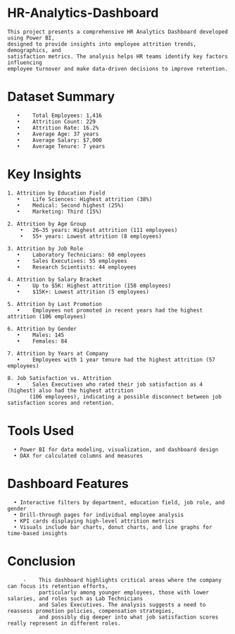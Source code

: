 # HR-Analytics-Dashboard
    This project presents a comprehensive HR Analytics Dashboard developed using Power BI, 
    designed to provide insights into employee attrition trends, demographics, and 
    satisfaction metrics. The analysis helps HR teams identify key factors influencing 
    employee turnover and make data-driven decisions to improve retention.

 # Dataset Summary
	   •	Total Employees: 1,416
	   •	Attrition Count: 229
	   •	Attrition Rate: 16.2%
	   •	Average Age: 37 years
	   •	Average Salary: $7,000
	   •	Average Tenure: 7 years

  # Key Insights

    1. Attrition by Education Field
	   •	Life Sciences: Highest attrition (38%)
	   •	Medical: Second highest (25%)
	   •	Marketing: Third (15%)

    2. Attrition by Age Group
        •   26–35 years: Highest attrition (111 employees)
        •   55+ years: Lowest attrition (8 employees)
 
    3. Attrition by Job Role
	   •	Laboratory Technicians: 60 employees
  	   •	Sales Executives: 55 employees
	   •	Research Scientists: 44 employees

    4. Attrition by Salary Bracket
	   •	Up to $5K: Highest attrition (158 employees)
	   •	$15K+: Lowest attrition (5 employees)

    5. Attrition by Last Promotion
	   •	Employees not promoted in recent years had the highest attrition (106 employees)

    6. Attrition by Gender
	   •	Males: 145
	   •	Females: 84

    7. Attrition by Years at Company
	   •	Employees with 1 year tenure had the highest attrition (57 employees)

    8. Job Satisfaction vs. Attrition
	   •	Sales Executives who rated their job satisfaction as 4 (highest) also had the highest attrition 
           (106 employees), indicating a possible disconnect between job satisfaction scores and retention.
        
  # Tools Used
	  •	Power BI for data modeling, visualization, and dashboard design
	  •	DAX for calculated columns and measures

  # Dashboard Features
	  •	Interactive filters by department, education field, job role, and gender
	  •	Drill-through pages for individual employee analysis
	  •	KPI cards displaying high-level attrition metrics
	  •	Visuals include bar charts, donut charts, and line graphs for time-based insights

  # Conclusion

         -    This dashboard highlights critical areas where the company can focus its retention efforts, 
              particularly among younger employees, those with lower salaries, and roles such as Lab Technicians 
	          and Sales Executives. The analysis suggests a need to reassess promotion policies, compensation strategies, 
              and possibly dig deeper into what job satisfaction scores really represent in different roles.
